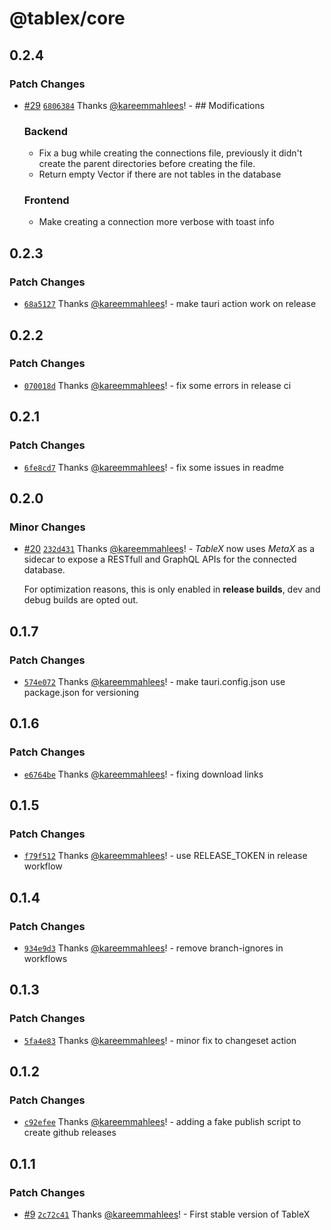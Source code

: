 # @tablex/core

## 0.2.4

### Patch Changes

- [#29](https://github.com/kareemmahlees/tablex/pull/29) [`6806384`](https://github.com/kareemmahlees/tablex/commit/6806384861018d57358797280b22a52e4174bfd6) Thanks [@kareemmahlees](https://github.com/kareemmahlees)! - ## Modifications

  ### Backend

  - Fix a bug while creating the connections file, previously it didn't create the parent directories before creating the file.
  - Return empty Vector if there are not tables in the database

  ### Frontend

  - Make creating a connection more verbose with toast info

## 0.2.3

### Patch Changes

- [`68a5127`](https://github.com/kareemmahlees/tablex/commit/68a5127b5b8bf87e4aad62143356dd82b86079a3) Thanks [@kareemmahlees](https://github.com/kareemmahlees)! - make tauri action work on release

## 0.2.2

### Patch Changes

- [`070018d`](https://github.com/kareemmahlees/tablex/commit/070018de800bba51a564fcb08489082b73be3149) Thanks [@kareemmahlees](https://github.com/kareemmahlees)! - fix some errors in release ci

## 0.2.1

### Patch Changes

- [`6fe8cd7`](https://github.com/kareemmahlees/tablex/commit/6fe8cd7b1909f27024754ed66bbaacf71a7583ca) Thanks [@kareemmahlees](https://github.com/kareemmahlees)! - fix some issues in readme

## 0.2.0

### Minor Changes

- [#20](https://github.com/kareemmahlees/tablex/pull/20) [`232d431`](https://github.com/kareemmahlees/tablex/commit/232d431637e0cc6edd86dd687fddd518214076f1) Thanks [@kareemmahlees](https://github.com/kareemmahlees)! - _TableX_ now uses _MetaX_ as a sidecar to expose a RESTfull and GraphQL APIs for the connected database.

  For optimization reasons, this is only enabled in **release builds**, dev and debug builds are opted out.

## 0.1.7

### Patch Changes

- [`574e072`](https://github.com/kareemmahlees/tablex/commit/574e0724f5c777ab639a4f9986555646f82d32c2) Thanks [@kareemmahlees](https://github.com/kareemmahlees)! - make tauri.config.json use package.json for versioning

## 0.1.6

### Patch Changes

- [`e6764be`](https://github.com/kareemmahlees/tablex/commit/e6764be67a244db399b62f0e237e20aaaf8a66d4) Thanks [@kareemmahlees](https://github.com/kareemmahlees)! - fixing download links

## 0.1.5

### Patch Changes

- [`f79f512`](https://github.com/kareemmahlees/tablex/commit/f79f512ab14647e23e5cea27efd90aedbe290632) Thanks [@kareemmahlees](https://github.com/kareemmahlees)! - use RELEASE_TOKEN in release workflow

## 0.1.4

### Patch Changes

- [`934e9d3`](https://github.com/kareemmahlees/tablex/commit/934e9d3b8532f933c5fd016b6b6ea4136dbd37b2) Thanks [@kareemmahlees](https://github.com/kareemmahlees)! - remove branch-ignores in workflows

## 0.1.3

### Patch Changes

- [`5fa4e83`](https://github.com/kareemmahlees/tablex/commit/5fa4e830ce854f795b6184a542af297399d6843d) Thanks [@kareemmahlees](https://github.com/kareemmahlees)! - minor fix to changeset action

## 0.1.2

### Patch Changes

- [`c92efee`](https://github.com/kareemmahlees/tablex/commit/c92efee21cd409e24d0e55e8e24cc8e01e0777d5) Thanks [@kareemmahlees](https://github.com/kareemmahlees)! - adding a fake publish script to create github releases

## 0.1.1

### Patch Changes

- [#9](https://github.com/kareemmahlees/tablex/pull/9) [`2c72c41`](https://github.com/kareemmahlees/tablex/commit/2c72c410190a25409ebab039d737c517f87c5302) Thanks [@kareemmahlees](https://github.com/kareemmahlees)! - First stable version of TableX
